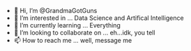 - 👋 Hi, I’m @GrandmaGotGuns
- 👀 I’m interested in ... Data Science and Artifical Intelligence
- 🌱 I’m currently learning ... Everything
- 💞️ I’m looking to collaborate on ... eh...idk, you tell
- 📫 How to reach me ... well, message me 

<!---
GrandmaGotGuns/GrandmaGotGuns is a ✨ special ✨ repository because its `README.md` (this file) appears on your GitHub profile.
You can click the Preview link to take a look at your changes.
--->
